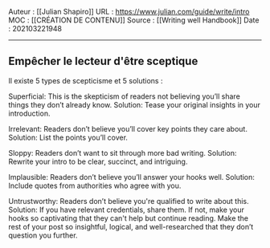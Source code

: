 Auteur : [[Julian Shapiro]]
URL : https://www.julian.com/guide/write/intro
MOC : [[CRÉATION DE CONTENU]]
Source : [[Writing well Handbook]]
Date : 202103221948
***

## Empêcher le lecteur d'être sceptique 
Il existe 5 types de scepticisme et 5 solutions :

Superficial: This is the skepticism of readers not believing you’ll share things they don’t already know.
Solution: Tease your original insights in your introduction.‍

Irrelevant: Readers don’t believe you’ll cover key points they care about.
Solution: List the points you’ll cover.‍

Sloppy: Readers don’t want to sit through more bad writing.
Solution: Rewrite your intro to be clear, succinct, and intriguing.‍

Implausible: Readers don’t believe you’ll answer your hooks well.
Solution: Include quotes from authorities who agree with you.

Untrustworthy: Readers don’t believe you're qualified to write about this.
Solution: If you have relevant credentials, share them. If not, make your hooks so captivating that they can't help but continue reading. Make the rest of your post so insightful, logical, and well-researched that they don’t question you further.